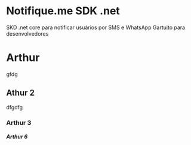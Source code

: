 # Notifique.me SDK .net
SKD .net core para notificar usuários por SMS e WhatsApp Gartuito para desenvolvedores

# Arthur
gfdg
## Athur 2
dfgdfg
### Arthur 3
##### Arthur 6


